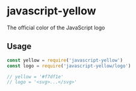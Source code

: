 # javascript-yellow

The official color of the JavaScript logo

## Usage

```js
const yellow = require('javascript-yellow')
const logo = require('javascript-yellow/logo')

// yellow = '#f7df1e'
// logo = '<svg>...</svg>'
```
